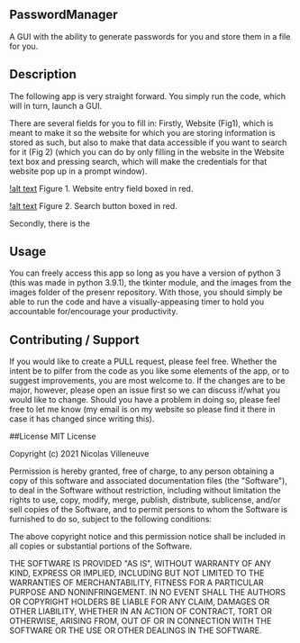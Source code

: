 ## PasswordManager
A GUI with the ability to generate passwords for you and store them in a file for you.

## Description
The following app is very straight forward. 
You simply run the code, which will in turn, launch a GUI.

There are several fields for you to fill in:
Firstly, Website (Fig1), which is meant to make it so the website for which you are storing information is stored as such, 
but also to make that data accessible if you want to search for it (Fig 2) (which you can do by only filling in the website in the Website text box and pressing search, which will make
the credentials for that website pop up in a prompt window). 

[!alt text](https://github.com/nicolasvilleneuve/PasswordManager/blob/main/figures/Figure1.png)
Figure 1. Website entry field boxed in red. 

[!alt text](https://github.com/nicolasvilleneuve/PasswordManager/blob/main/figures/Figure2.png)
Figure 2. Search button boxed in red. 


Secondly, there is the



## Usage
You can freely access this app so long as you have a version of python 3 (this was made in python 3.9.1), the tkinter module, and the images from the images folder of the presenr repository. With those, you should simply be able to run the code and have a visually-appeasing timer to hold you accountable for/encourage your productivity. 

## Contributing / Support
If you would like to create a PULL request, please feel free. Whether the intent be to pilfer from the code as you like some elements of the app, or to suggest improvements, you are most welcome to. If the changes are to be major, however, please open an issue first so we can discuss if/what you would like to change. Should you have a problem in doing so, please feel free to let me know (my email is on my website so please find it there in case it has changed since writing this).

##License
MIT License

Copyright (c) 2021 Nicolas Villeneuve

Permission is hereby granted, free of charge, to any person obtaining a copy of this software and associated documentation files (the "Software"), to deal in the Software without restriction, including without limitation the rights to use, copy, modify, merge, publish, distribute, sublicense, and/or sell copies of the Software, and to permit persons to whom the Software is furnished to do so, subject to the following conditions:

The above copyright notice and this permission notice shall be included in all copies or substantial portions of the Software.

THE SOFTWARE IS PROVIDED "AS IS", WITHOUT WARRANTY OF ANY KIND, EXPRESS OR IMPLIED, INCLUDING BUT NOT LIMITED TO THE WARRANTIES OF MERCHANTABILITY, FITNESS FOR A PARTICULAR PURPOSE AND NONINFRINGEMENT. IN NO EVENT SHALL THE AUTHORS OR COPYRIGHT HOLDERS BE LIABLE FOR ANY CLAIM, DAMAGES OR OTHER LIABILITY, WHETHER IN AN ACTION OF CONTRACT, TORT OR OTHERWISE, ARISING FROM, OUT OF OR IN CONNECTION WITH THE SOFTWARE OR THE USE OR OTHER DEALINGS IN THE SOFTWARE.




